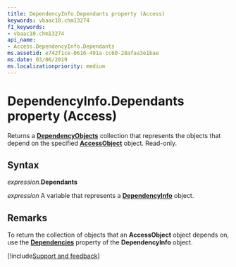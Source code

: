 ```yaml
---
title: DependencyInfo.Dependants property (Access)
keywords: vbaac10.chm13274
f1_keywords:
- vbaac10.chm13274
api_name:
- Access.DependencyInfo.Dependants
ms.assetid: e742f1ce-0616-491a-cc60-28afaa3e1bae
ms.date: 03/06/2019
ms.localizationpriority: medium
---
```



# DependencyInfo.Dependants property (Access)

Returns a **[DependencyObjects](Access.DependencyObjects.md)** collection that represents the objects that depend on the specified **[AccessObject](Access.AccessObject.md)** object. Read-only.


## Syntax

_expression_.**Dependants**

_expression_ A variable that represents a **[DependencyInfo](Access.DependencyInfo.md)** object.


## Remarks

To return the collection of objects that an **AccessObject** object depends on, use the **[Dependencies](Access.DependencyInfo.Dependencies.md)** property of the **DependencyInfo** object.




[!include[Support and feedback](~/includes/feedback-boilerplate.md)]